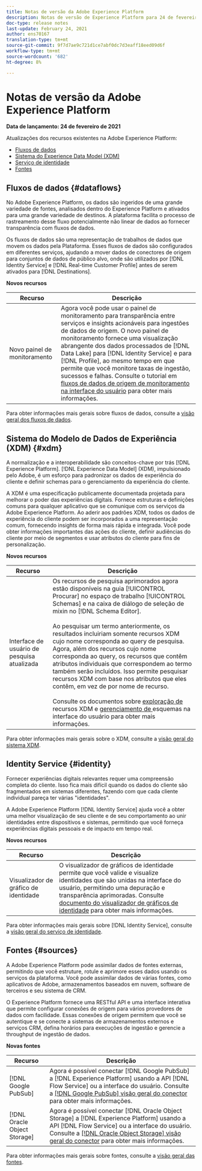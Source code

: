 ```yaml
---
title: Notas de versão da Adobe Experience Platform
description: Notas de versão de Experience Platform para 24 de fevereiro de 2021.
doc-type: release notes
last-update: February 24, 2021
author: ens70167
translation-type: tm+mt
source-git-commit: 9f7d7ae9c721d1ce7abf0dc7d3eaff18eed09d6f
workflow-type: tm+mt
source-wordcount: '682'
ht-degree: 8%

---
```



# Notas de versão da Adobe Experience Platform

**Data de lançamento: 24 de fevereiro de 2021**

Atualizações dos recursos existentes na Adobe Experience Platform:

- [Fluxos de dados](#dataflows)
- [Sistema do Experience Data Model (XDM)](#xdm)
- [Serviço de identidade](#identity)
- [Fontes](#sources)

## Fluxos de dados {#dataflows}

No Adobe Experience Platform, os dados são ingeridos de uma grande variedade de fontes, analisados dentro do Experience Platform e ativados para uma grande variedade de destinos. A plataforma facilita o processo de rastreamento desse fluxo potencialmente não linear de dados ao fornecer transparência com fluxos de dados.

Os fluxos de dados são uma representação de trabalhos de dados que movem os dados pela Plataforma. Esses fluxos de dados são configurados em diferentes serviços, ajudando a mover dados de conectores de origem para conjuntos de dados de público alvo, onde são utilizados por [!DNL Identity Service] e [!DNL Real-time Customer Profile] antes de serem ativados para [!DNL Destinations].

**Novos recursos**

| Recurso | Descrição |
| --- | --- |
| Novo painel de monitoramento | Agora você pode usar o painel de monitoramento para transparência entre serviços e insights acionáveis para ingestões de dados de origem. O novo painel de monitoramento fornece uma visualização abrangente dos dados processados de [!DNL Data Lake] para [!DNL Identity Service] e para [!DNL Profile], ao mesmo tempo em que permite que você monitore taxas de ingestão, sucessos e falhas. Consulte o tutorial em [fluxos de dados de origem de monitoramento na interface do usuário](../../dataflows/ui/monitor-sources.md) para obter mais informações. |

Para obter informações mais gerais sobre fluxos de dados, consulte a [visão geral dos fluxos de dados](../../dataflows/home.md).

## Sistema do Modelo de Dados de Experiência (XDM) {#xdm}

A normalização e a interoperabilidade são conceitos-chave por trás [!DNL Experience Platform]. [!DNL Experience Data Model] (XDM), impulsionado pelo Adobe, é um esforço para padronizar os dados de experiência do cliente e definir schemas para o gerenciamento da experiência do cliente.

A XDM é uma especificação publicamente documentada projetada para melhorar o poder das experiências digitais. Fornece estruturas e definições comuns para qualquer aplicativo que se comunique com os serviços da Adobe Experience Platform. Ao aderir aos padrões XDM, todos os dados de experiência do cliente podem ser incorporados a uma representação comum, fornecendo insights de forma mais rápida e integrada. Você pode obter informações importantes das ações do cliente, definir audiências do cliente por meio de segmentos e usar atributos do cliente para fins de personalização.

**Novos recursos**

| Recurso | Descrição |
| --- | --- |
| Interface de usuário de pesquisa atualizada | Os recursos de pesquisa aprimorados agora estão disponíveis na guia [!UICONTROL Procurar] no espaço de trabalho [!UICONTROL Schemas] e na caixa de diálogo de seleção de mixin no [!DNL Schema Editor].<br><br>Ao pesquisar um termo anteriormente, os resultados incluiriam somente recursos XDM cujo nome corresponda ao query de pesquisa. Agora, além dos recursos cujo nome corresponda ao query, os recursos que contêm atributos individuais que correspondem ao termo também serão incluídos. Isso permite pesquisar recursos XDM com base nos atributos que eles contêm, em vez de por nome de recurso.<br><br>Consulte os documentos sobre  [exploração de ](../../xdm/ui/explore.md) recursos XDM e  [gerenciamento de ](../../xdm/ui/resources/schemas.md) esquemas na interface do usuário para obter mais informações. |

Para obter informações mais gerais sobre o XDM, consulte a [visão geral do sistema XDM](../../xdm/home.md).

## Identity Service {#identity}

Fornecer experiências digitais relevantes requer uma compreensão completa do cliente. Isso fica mais difícil quando os dados do cliente são fragmentados em sistemas diferentes, fazendo com que cada cliente individual pareça ter várias &quot;identidades&quot;.

A Adobe Experience Platform [!DNL Identity Service] ajuda você a obter uma melhor visualização de seu cliente e de seu comportamento ao unir identidades entre dispositivos e sistemas, permitindo que você forneça experiências digitais pessoais e de impacto em tempo real.

**Novos recursos**

| Recurso | Descrição |
| --- | --- |
| Visualizador de gráfico de identidade | O visualizador de gráficos de identidade permite que você valide e visualize identidades que são unidas na interface do usuário, permitindo uma depuração e transparência aprimoradas. Consulte [documento do visualizador de gráficos de identidade](../../identity-service/ui/identity-graph-viewer.md) para obter mais informações. |

Para obter informações mais gerais sobre [!DNL Identity Service], consulte a [visão geral do serviço de identidade](../../identity-service/home.md).

## Fontes {#sources}

A Adobe Experience Platform pode assimilar dados de fontes externas, permitindo que você estruture, rotule e aprimore esses dados usando os serviços da plataforma. Você pode assimilar dados de várias fontes, como aplicativos de Adobe, armazenamentos baseados em nuvem, software de terceiros e seu sistema de CRM.

O Experience Platform fornece uma RESTful API e uma interface interativa que permite configurar conexões de origem para vários provedores de dados com facilidade. Essas conexões de origem permitem que você se autentique e se conecte a sistemas de armazenamentos externos e serviços CRM, defina horários para execuções de ingestão e gerencie a throughput de ingestão de dados.

**Novas fontes**

| Recurso | Descrição |
| --- | --- |
| [!DNL Google PubSub] | Agora é possível conectar [!DNL Google PubSub] a [!DNL Experience Platform] usando a API [!DNL Flow Service] ou a interface do usuário. Consulte a [[!DNL Google PubSub] visão geral do conector](../../sources/connectors/cloud-storage/google-pubsub.md) para obter mais informações. |
| [!DNL Oracle Object Storage] | Agora é possível conectar [!DNL Oracle Object Storage] a [!DNL Experience Platform] usando a API [!DNL Flow Service] ou a interface do usuário. Consulte a [[!DNL Oracle Object Storage] visão geral do conector](../../sources/connectors/cloud-storage/oracle-object-storage.md) para obter mais informações. |

Para obter informações mais gerais sobre fontes, consulte a [visão geral das fontes](../../sources/home.md).
